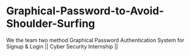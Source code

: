 # Graphical-Password-to-Avoid-Shoulder-Surfing
We the team two method Graphical Password Authentication System for Signup &amp; Login || Cyber Security Internship ||
